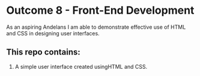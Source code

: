 # Outcome 8 - Front-End Development

As an aspiring Andelans I am able to demonstrate effective use of HTML and CSS in designing user interfaces.

## This repo contains:
1. A simple user interface created usingHTML and CSS.